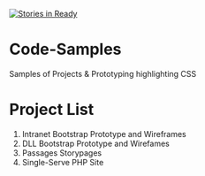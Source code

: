 [![Stories in Ready](https://badge.waffle.io/digitalscraps/code-samples.png?label=ready&title=Ready)](https://waffle.io/digitalscraps/code-samples)
# Code-Samples
Samples of Projects &amp; Prototyping highlighting CSS

# Project List
1. Intranet Bootstrap Prototype and Wireframes
2. DLL Bootstrap Prototype and Wirefames
3. Passages Storypages
4. Single-Serve PHP Site


